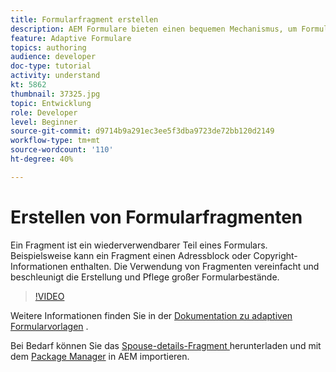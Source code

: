 ```yaml
---
title: Formularfragment erstellen
description: AEM Formulare bieten einen bequemen Mechanismus, um Formularsegmente wie ein Bedienfeld oder eine Gruppe von Feldern nur einmal zu erstellen und sie in allen adaptiven Formularen wiederzuverwenden.
feature: Adaptive Formulare
topics: authoring
audience: developer
doc-type: tutorial
activity: understand
kt: 5862
thumbnail: 37325.jpg
topic: Entwicklung
role: Developer
level: Beginner
source-git-commit: d9714b9a291ec3ee5f3dba9723de72bb120d2149
workflow-type: tm+mt
source-wordcount: '110'
ht-degree: 40%

---
```



# Erstellen von Formularfragmenten

Ein Fragment ist ein wiederverwendbarer Teil eines Formulars. Beispielsweise kann ein Fragment einen Adressblock oder Copyright-Informationen enthalten. Die Verwendung von Fragmenten vereinfacht und beschleunigt die Erstellung und Pflege großer Formularbestände.


>[!VIDEO](https://video.tv.adobe.com/v/37325/quality=9)



Weitere Informationen finden Sie in der [Dokumentation zu adaptiven Formularvorlagen](https://docs.adobe.com/content/help/en/experience-manager-65/forms/adaptive-forms-basic-authoring/adaptive-form-fragments.html) .

Bei Bedarf können Sie das [Spouse-details-Fragment ](assets/spouse-details-fragment.zip) herunterladen und mit dem [Package Manager](http://localhost:4502/crx/packmgr/index.jsp) in AEM importieren.





